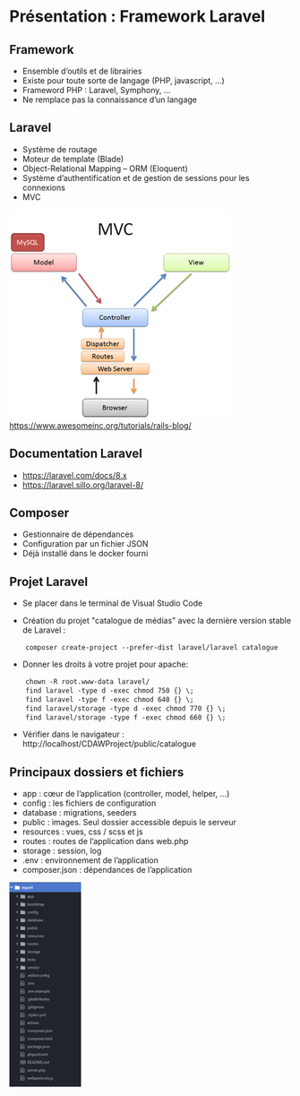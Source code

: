 # Présentation : Framework Laravel

## Framework

- Ensemble d’outils et de librairies
- Existe pour toute sorte de langage (PHP, javascript, …)
- Frameword PHP : Laravel, Symphony, ...
- Ne remplace pas la connaissance d’un langage


## Laravel

- Système de routage
- Moteur de template (Blade)
- Object-Relational Mapping – ORM (Eloquent)
- Système d’authentification et de gestion de sessions pour les connexions
- MVC

![MVC](/ressources/tutoLaravel/MVC.png)
https://www.awesomeinc.org/tutorials/rails-blog/


## Documentation Laravel 
- <a href="https://laravel.com/docs/8.x" target="_blank">https://laravel.com/docs/8.x</a>
- <a href="https://laravel.sillo.org/laravel-8/" target="_blank">https://laravel.sillo.org/laravel-8/</a>


## Composer
- Gestionnaire de dépendances
- Configuration par un fichier JSON
- Déjà installé dans le docker fourni


## Projet Laravel

- Se placer dans le terminal de Visual Studio Code

- Création du projet "catalogue de médias" avec la dernière version stable de Laravel :
```
	composer create-project --prefer-dist laravel/laravel catalogue
```

- Donner les droits à votre projet pour apache:
```
	chown -R root.www-data laravel/
	find laravel -type d -exec chmod 750 {} \;
	find laravel -type f -exec chmod 640 {} \;
	find laravel/storage -type d -exec chmod 770 {} \;
	find laravel/storage -type f -exec chmod 660 {} \;
```

- Vérifier dans le navigateur : 
	http://localhost/CDAWProject/public/catalogue

## Principaux dossiers et fichiers
- app : cœur de l’application (controller, model, helper, …) 
- config : les fichiers de configuration
- database : migrations, seeders
- public : images. Seul dossier accessible depuis le serveur
- resources : vues, css / scss et js
- routes : routes de l’application dans web.php
- storage : session, log
- .env : environnement de l’application
- composer.json : dépendances de l’application

![Constitution](/ressources/tutoLaravel/constitution.png)